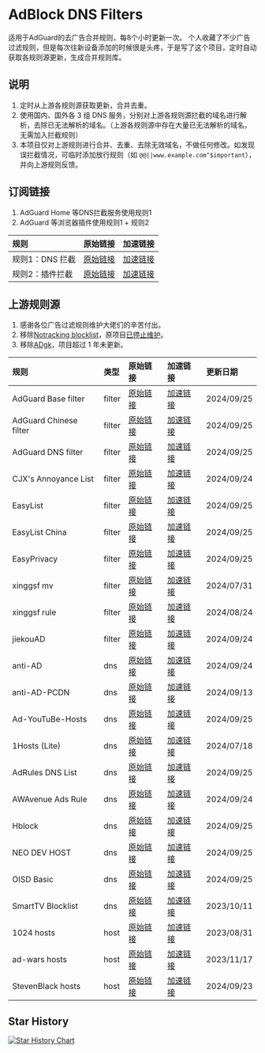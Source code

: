# AdBlock DNS Filters
适用于AdGuard的去广告合并规则，每8个小时更新一次。
个人收藏了不少广告过滤规则，但是每次往新设备添加的时候很是头疼，于是写了这个项目，定时自动获取各规则源更新，生成合并规则库。

## 说明
1. 定时从上游各规则源获取更新，合并去重。
2. 使用国内、国外各 3 组 DNS 服务，分别对上游各规则源拦截的域名进行解析，去除已无法解析的域名。（上游各规则源中存在大量已无法解析的域名，无需加入拦截规则）
3. 本项目仅对上游规则进行合并、去重、去除无效域名，不做任何修改。如发现误拦截情况，可临时添加放行规则（如 `@@||www.example.com^$important`），并向上游规则反馈。

## 订阅链接
1. AdGuard Home 等DNS拦截服务使用规则1
2. AdGuard 等浏览器插件使用规则1 + 规则2

| 规则 | 原始链接 | 加速链接 |
|:-|:-|:-|
| 规则1：DNS 拦截 | [原始链接](https://raw.githubusercontent.com/Sanyue0v0/adblockfilters/main/rules/adblockdns.txt) | [加速链接](https://mirror.ghproxy.com/https://raw.githubusercontent.com/Sanyue0v0/adblockfilters/main/rules/adblockdns.txt) |
| 规则2：插件拦截 | [原始链接](https://raw.githubusercontent.com/Sanyue0v0/adblockfilters/main/rules/adblockfilters.txt) | [加速链接](https://mirror.ghproxy.com/https://raw.githubusercontent.com/Sanyue0v0/adblockfilters/main/rules/adblockfilters.txt) |

## 上游规则源
1. 感谢各位广告过滤规则维护大佬们的辛苦付出。
2. 移除[Notracking blocklist](https://raw.githubusercontent.com/notracking/hosts-blocklists/master/adblock/adblock.txt)，原项目[已停止维护](https://github.com/notracking/hosts-blocklists/issues/900)。
3. 移除[ADgk](https://raw.githubusercontent.com/banbendalao/ADgk/master/ADgk.txt)，项目超过 1 年未更新。

| 规则 | 类型 | 原始链接 | 加速链接 | 更新日期 |
|:-|:-|:-|:-|:-|
| AdGuard Base filter | filter | [原始链接](https://raw.githubusercontent.com/AdguardTeam/FiltersRegistry/master/filters/filter_2_Base/filter.txt) | [加速链接](https://mirror.ghproxy.com/https://raw.githubusercontent.com/Sanyue0v0/adblockfilters/main/rules/AdGuard_Base_filter.txt) | 2024/09/25 |
| AdGuard Chinese filter | filter | [原始链接](https://raw.githubusercontent.com/AdguardTeam/FiltersRegistry/master/filters/filter_224_Chinese/filter.txt) | [加速链接](https://mirror.ghproxy.com/https://raw.githubusercontent.com/Sanyue0v0/adblockfilters/main/rules/AdGuard_Chinese_filter.txt) | 2024/09/25 |
| AdGuard DNS filter | filter | [原始链接](https://adguardteam.github.io/AdGuardSDNSFilter/Filters/filter.txt) | [加速链接](https://mirror.ghproxy.com/https://raw.githubusercontent.com/Sanyue0v0/adblockfilters/main/rules/AdGuard_DNS_filter.txt) | 2024/09/25 |
| CJX's Annoyance List | filter | [原始链接](https://raw.githubusercontent.com/cjx82630/cjxlist/master/cjx-annoyance.txt) | [加速链接](https://mirror.ghproxy.com/https://raw.githubusercontent.com/Sanyue0v0/adblockfilters/main/rules/CJX's_Annoyance_List.txt) | 2024/09/24 |
| EasyList | filter | [原始链接](https://easylist-downloads.adblockplus.org/easylist.txt) | [加速链接](https://mirror.ghproxy.com/https://raw.githubusercontent.com/Sanyue0v0/adblockfilters/main/rules/EasyList.txt) | 2024/09/25 |
| EasyList China | filter | [原始链接](https://easylist-downloads.adblockplus.org/easylistchina.txt) | [加速链接](https://mirror.ghproxy.com/https://raw.githubusercontent.com/Sanyue0v0/adblockfilters/main/rules/EasyList_China.txt) | 2024/09/25 |
| EasyPrivacy | filter | [原始链接](https://easylist-downloads.adblockplus.org/easyprivacy.txt) | [加速链接](https://mirror.ghproxy.com/https://raw.githubusercontent.com/Sanyue0v0/adblockfilters/main/rules/EasyPrivacy.txt) | 2024/09/25 |
| xinggsf mv | filter | [原始链接](https://raw.githubusercontent.com/xinggsf/Adblock-Plus-Rule/master/mv.txt) | [加速链接](https://mirror.ghproxy.com/https://raw.githubusercontent.com/Sanyue0v0/adblockfilters/main/rules/xinggsf_mv.txt) | 2024/07/31 |
| xinggsf rule | filter | [原始链接](https://raw.githubusercontent.com/xinggsf/Adblock-Plus-Rule/master/rule.txt) | [加速链接](https://mirror.ghproxy.com/https://raw.githubusercontent.com/Sanyue0v0/adblockfilters/main/rules/xinggsf_rule.txt) | 2024/08/24 |
| jiekouAD | filter | [原始链接](https://raw.githubusercontent.com/damengzhu/banad/main/jiekouAD.txt) | [加速链接](https://mirror.ghproxy.com/https://raw.githubusercontent.com/Sanyue0v0/adblockfilters/main/rules/jiekouAD.txt) | 2024/09/24 |
| anti-AD | dns | [原始链接](https://anti-ad.net/easylist.txt) | [加速链接](https://mirror.ghproxy.com/https://raw.githubusercontent.com/Sanyue0v0/adblockfilters/main/rules/anti-AD.txt) | 2024/09/24 |
| anti-AD-PCDN | dns | [原始链接](https://raw.githubusercontent.com/privacy-protection-tools/anti-AD/master/discretion/pcdn.txt) | [加速链接](https://mirror.ghproxy.com/https://raw.githubusercontent.com/Sanyue0v0/adblockfilters/main/rules/anti-AD-PCDN.txt) | 2024/09/13 |
| Ad-YouTuBe-Hosts | dns | [原始链接](https://ghp.ci/https://github.com/Potterli20/file/releases/download/ad-youtube-hosts/ad-youtube-adguardhome.txt) | [加速链接](https://mirror.ghproxy.com/https://raw.githubusercontent.com/Sanyue0v0/adblockfilters/main/rules/Ad-YouTuBe-Hosts.txt) | 2024/09/25 |
| 1Hosts (Lite) | dns | [原始链接](https://raw.githubusercontent.com/badmojr/1Hosts/master/Lite/adblock.txt) | [加速链接](https://mirror.ghproxy.com/https://raw.githubusercontent.com/Sanyue0v0/adblockfilters/main/rules/1Hosts_(Lite).txt) | 2024/07/18 |
| AdRules DNS List | dns | [原始链接](https://raw.githubusercontent.com/Cats-Team/AdRules/main/dns.txt) | [加速链接](https://mirror.ghproxy.com/https://raw.githubusercontent.com/Sanyue0v0/adblockfilters/main/rules/AdRules_DNS_List.txt) | 2024/09/25 |
| AWAvenue Ads Rule | dns | [原始链接](https://raw.githubusercontent.com/TG-Twilight/AWAvenue-Ads-Rule/main/AWAvenue-Ads-Rule.txt) | [加速链接](https://mirror.ghproxy.com/https://raw.githubusercontent.com/Sanyue0v0/adblockfilters/main/rules/AWAvenue_Ads_Rule.txt) | 2024/09/24 |
| Hblock | dns | [原始链接](https://hblock.molinero.dev/hosts_adblock.txt) | [加速链接](https://mirror.ghproxy.com/https://raw.githubusercontent.com/Sanyue0v0/adblockfilters/main/rules/Hblock.txt) | 2024/09/25 |
| NEO DEV HOST | dns | [原始链接](https://raw.githubusercontent.com/neodevpro/neodevhost/master/lite_adblocker) | [加速链接](https://mirror.ghproxy.com/https://raw.githubusercontent.com/Sanyue0v0/adblockfilters/main/rules/NEO_DEV_HOST.txt) | 2024/09/25 |
| OISD Basic | dns | [原始链接](https://abp.oisd.nl/basic/) | [加速链接](https://mirror.ghproxy.com/https://raw.githubusercontent.com/Sanyue0v0/adblockfilters/main/rules/OISD_Basic.txt) | 2024/09/25 |
| SmartTV Blocklist | dns | [原始链接](https://raw.githubusercontent.com/Perflyst/PiHoleBlocklist/master/SmartTV-AGH.txt) | [加速链接](https://mirror.ghproxy.com/https://raw.githubusercontent.com/Sanyue0v0/adblockfilters/main/rules/SmartTV_Blocklist.txt) | 2023/10/11 |
| 1024 hosts | host | [原始链接](https://raw.githubusercontent.com/Goooler/1024_hosts/master/hosts) | [加速链接](https://mirror.ghproxy.com/https://raw.githubusercontent.com/Sanyue0v0/adblockfilters/main/rules/1024_hosts.txt) | 2023/08/31 |
| ad-wars hosts | host | [原始链接](https://raw.githubusercontent.com/jdlingyu/ad-wars/master/hosts) | [加速链接](https://mirror.ghproxy.com/https://raw.githubusercontent.com/Sanyue0v0/adblockfilters/main/rules/ad-wars_hosts.txt) | 2023/11/17 |
| StevenBlack hosts | host | [原始链接](https://raw.githubusercontent.com/StevenBlack/hosts/master/hosts) | [加速链接](https://mirror.ghproxy.com/https://raw.githubusercontent.com/Sanyue0v0/adblockfilters/main/rules/StevenBlack_hosts.txt) | 2024/09/23 |

## Star History
[![Star History Chart](https://api.star-history.com/svg?repos=Sanyue0v0/adblockfilters&type=Date)](https://star-history.com/#Sanyue0v0/adblockfilters&Date)
